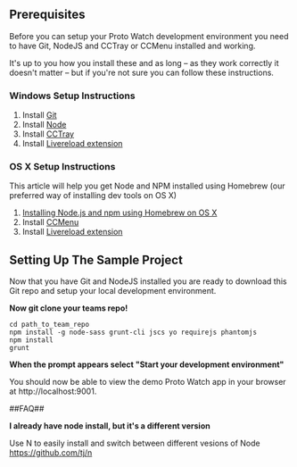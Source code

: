 ## Prerequisites

Before you can setup your Proto Watch development environment you need to have Git, NodeJS and CCTray or CCMenu installed and working.

It's up to you how you install these and as long – as they work correctly it doesn't matter – but if you're not sure you can follow these instructions.

### Windows Setup Instructions
1. Install [Git](http://git-scm.com/)
2. Install [Node](https://nodejs.org/download/)
3. Install [CCTray](http://en.freedownloadmanager.org/Windows-PC/CruiseControl-NET-CCTray-FREE.html)
4. Install [Livereload extension](https://chrome.google.com/webstore/detail/livereload/jnihajbhpnppcggbcgedagnkighmdlei?hl=en)

### OS X Setup Instructions

This article will help you get Node and NPM installed using Homebrew (our preferred way of installing dev tools on OS X)

1. [Installing Node.js and npm using Homebrew on OS X](https://thechangelog.com/install-node-js-with-homebrew-on-os-x/)
2. Install [CCMenu](http://ccmenu.org/)
3. Install [Livereload extension](https://chrome.google.com/webstore/detail/livereload/jnihajbhpnppcggbcgedagnkighmdlei?hl=en)

## Setting Up The Sample Project

Now that you have Git and NodeJS installed you are ready to download this Git repo and setup your local development environment.

**Now git clone your teams repo!**

```shell
cd path_to_team_repo
npm install -g node-sass grunt-cli jscs yo requirejs phantomjs
npm install
grunt
```

**When the prompt appears select "Start your development environment"**

You should now be able to view the demo Proto Watch app in your browser at http://localhost:9001.

##FAQ##

**I already have node install, but it's a different version**
  
Use N to easily install and switch between different vesions of Node https://github.com/tj/n
